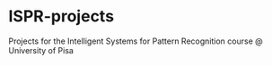 # ISPR-projects
Projects for the Intelligent Systems for Pattern Recognition course @ University of Pisa
